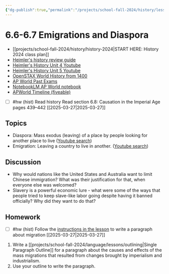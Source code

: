```yaml
---
{"dg-publish":true,"permalink":"/projects/school-fall-2024/history/lessons/6-6-6-7-emigration-and-diaspora/"}
---
```



#  6.6-6.7 Emigrations and Diaspora

- [[projects/school-fall-2024/history/history-2024\|START HERE: History 2024 class plan]]
- [Heimler's history review guide](https://resources.heimlershistory.com/products/ap-world-heimler-review-guide)
- [Heimler's History Unit 4 Youtube](https://www.youtube.com/playlist?list=PLEHRHjICEfDVG6osVMx-168RjRmHv7eby)
- [Heimler's History Unit 5 Youtube](https://www.youtube.com/playlist?list=PLEHRHjICEfDVqlm9W8s3LiDUJDF_M7eBv)
- [OpenSTAX World History from 1400](https://openstax.org/books/world-history-volume-2/pages/1-introduction)
- [AP World Past Exams](https://apcentral.collegeboard.org/courses/ap-world-history/exam/past-exam-questions)
- [NotebookLM AP World notebook](https://notebooklm.google.com/notebook/94b83796-38ce-42a3-b8c6-61630d55f2a2)
- [APWorld Timeline (fiveable)](https://library.fiveable.me/ap-world/faqs/ultimate-ap-world-timeline/blog/7wbnilPDIokeXB7TZ9e3)




- [ ] #hw (hist) Read history  Read section 6.8: Causation in the Imperial Age pages 439–442 [[2025-03-27\|2025-03-27]] 

## Topics


- Diaspora: Mass exodus (leaving) of a place by people looking for another place to live ([Youtube search](https://www.youtube.com/results?search_query=Diaspora:%20Mass%20exodus%20(leaving)%20of%20a%20place%20by%20people%20looking%20for%20another%20place%20to%20live))
- Emigration: Leaving a country to live in another. ([Youtube search](https://www.youtube.com/results?search_query=Emigration:%20Leaving%20a%20country%20to%20live%20in%20another.))


## Discussion

- Why would nations like the United States and Australia want to limit Chinese immigration? What was their justification for that, when everyone else was welcomed?
- Slavery is a powerful economic lure - what were some of the ways that people tried to keep slave-like labor going despite having it banned officially? Why did they want to do that?

## Homework

- [ ] #hw (hist) Follow the [instructions in the lesson](https://school.ginosterous.com/projects/school-fall-2024/history/lessons/6-6_6-7-emigration-and-diaspora) to write a paragraph about migration [[2025-03-27\|2025-03-27]]

1. Write a [[projects/school-fall-2024/language/lessons/outlining\|Single Paragraph Outline]] for a paragraph about the causes and effects of the mass migrations that resulted from changes brought by imperialism and industrialism. 
2. Use your outline to write the paragraph. 